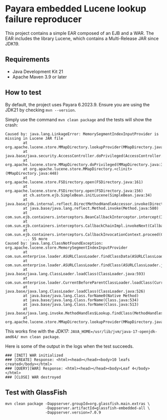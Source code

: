 
# Payara embedded Lucene lookup failure reproducer

This project contains a simple EAR composed of an EJB and a WAR.
The EAR includes the library Lucene, which contains a Multi-Release JAR since JDK19.

## Requirements

- Java Development Kit 21
- Apache Maven 3.9 or later

## How to test

By default, the project uses Payara 6.2023.9. Ensure you are using the JDK21 by checking `mvn --version`.

Simply use the command `mvn clean package` and the tests will show the crash:

```
Caused by: java.lang.LinkageError: MemorySegmentIndexInputProvider is missing in Lucene JAR file
        at org.apache.lucene.store.MMapDirectory.lookupProvider(MMapDirectory.java:437)
        at java.base/java.security.AccessController.doPrivileged(AccessController.java:319)
        at org.apache.lucene.store.MMapDirectory.doPrivileged(MMapDirectory.java:395)
        at org.apache.lucene.store.MMapDirectory.<clinit>(MMapDirectory.java:448)
        at org.apache.lucene.store.FSDirectory.open(FSDirectory.java:161)
        at org.apache.lucene.store.FSDirectory.open(FSDirectory.java:156)
        at ch.astorm.ejb.SimpleBean.initLucene(SimpleBean.java:34)
        at java.base/jdk.internal.reflect.DirectMethodHandleAccessor.invoke(DirectMethodHandleAccessor.java:103)
        at java.base/java.lang.reflect.Method.invoke(Method.java:580)
        at com.sun.ejb.containers.interceptors.BeanCallbackInterceptor.intercept(InterceptorManager.java:1022)
        at com.sun.ejb.containers.interceptors.CallbackChainImpl.invokeNext(CallbackChainImpl.java:72)
        at com.sun.ejb.containers.interceptors.CallbackInvocationContext.proceed(CallbackInvocationContext.java:204)
        ... 55 more
Caused by: java.lang.ClassNotFoundException: org.apache.lucene.store.MemorySegmentIndexInputProvider
        at com.sun.enterprise.loader.ASURLClassLoader.findClassData(ASURLClassLoader.java:807)
        at com.sun.enterprise.loader.ASURLClassLoader.findClass(ASURLClassLoader.java:689)
        at java.base/java.lang.ClassLoader.loadClass(ClassLoader.java:593)
        at com.sun.enterprise.loader.CurrentBeforeParentClassLoader.loadClass(CurrentBeforeParentClassLoader.java:83)
        at java.base/java.lang.ClassLoader.loadClass(ClassLoader.java:526)
        at java.base/java.lang.Class.forName0(Native Method)
        at java.base/java.lang.Class.forName(Class.java:534)
        at java.base/java.lang.Class.forName(Class.java:513)
        at java.base/java.lang.invoke.MethodHandles$Lookup.findClass(MethodHandles.java:2869)
        at org.apache.lucene.store.MMapDirectory.lookupProvider(MMapDirectory.java:422)
```

This works fine with the JDK17: `JAVA_HOME=/usr/lib/jvm/java-17-openjdk-amd64/ mvn clean package`.

Here is some of the output in the logs when the test succeeds.

```
### [INIT] WAR initialized
### [CREATE] Response: <html><head></head><body>10 leafs created</body></html>
### [QUERY][WAR] Response: <html><head></head><body>Leaf 4</body></html>
### [CLOSE] WAR destroyed
```

## Test with GlassFish

```
mvn clean package -Dappserver.groupId=org.glassfish.main.extras \
                  -Dappserver.artifactId=glassfish-embedded-all \
                  -Dappserver.version=7.0.9
```
